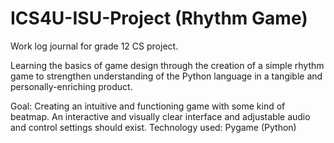 # ICS4U-ISU-Project (Rhythm Game)
Work log journal for grade 12 CS project. 

Learning the basics of game design through the creation of a simple rhythm game to strengthen understanding of the Python language in a tangible and personally-enriching product.

Goal: Creating an intuitive and functioning game with some kind of beatmap. An interactive and visually clear interface and adjustable audio and control settings should exist.
Technology used: Pygame (Python)
